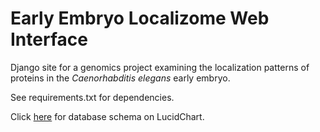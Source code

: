 Early Embryo Localizome Web Interface
=====================================

Django site for a genomics project examining the localization patterns of proteins
in the _Caenorhabditis elegans_ early embryo.

See requirements.txt for dependencies.

Click [here](https://www.lucidchart.com/documents/view/4e5c-8328-51e095b2-a5dc-0d860a001900 "Database Schema at Lucidchart")
for database schema on LucidChart.

